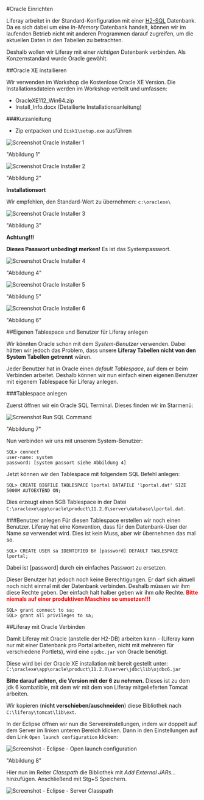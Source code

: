 #Oracle Einrichten

Liferay arbeitet in der Standard-Konfiguration mit einer [H2-SQL](http://en.wikipedia.org/wiki/H2_(DBMS)) Datenbank. Da es sich dabei um eine *In-Memory* Datenbank handelt, können wir im laufenden Betrieb nicht mit anderen Programmen darauf zugreifen, um die aktuellen Daten in den Tabellen zu betrachten.

Deshalb wollen wir Liferay mit einer *richtigen* Datenbank verbinden. Als Konzernstandard wurde Oracle gewählt.

##Oracle XE installieren

Wir verwenden im Workshop die Kostenlose Oracle XE Version. Die Installationsdateien werden im Workshop verteilt und umfassen:
- OracleXE112_Win64.zip
- Install_Info.docx (Detailierte Installationsanleitung)

###Kurzanleitung
- Zip entpacken und `Disk1\setup.exe` ausführen

![Screenshot Oracle Installer 1](https://github.com/bglu/lrWorkshop/blob/master/Dokumentation/img/oracle-installer01.png)

"Abbildung 1"

![Screenshot Oracle Installer 2](https://github.com/bglu/lrWorkshop/blob/master/Dokumentation/img/oracle-installer02.png) 

"Abbildung 2"

**Installationsort**

Wir empfehlen, den Standard-Wert zu übernehmen: `c:\oraclexe\`

![Screenshot Oracle Installer 3](https://github.com/bglu/lrWorkshop/blob/master/Dokumentation/img/oracle-installer03.png) 

"Abbildung 3"

**Achtung!!!**

**Dieses Passwort unbedingt merken!** Es ist das Systempasswort.

![Screenshot Oracle Installer 4](https://github.com/bglu/lrWorkshop/blob/master/Dokumentation/img/oracle-installer04.png) 

"Abbildung 4"

![Screenshot Oracle Installer 5](https://github.com/bglu/lrWorkshop/blob/master/Dokumentation/img/oracle-installer05.png) 

"Abbildung 5"

![Screenshot Oracle Installer 6](https://github.com/bglu/lrWorkshop/blob/master/Dokumentation/img/oracle-installer06.png) 

"Abbildung 6"


##Eigenen Tablespace und Benutzer für Liferay anlegen

Wir könnten Oracle schon mit dem *System-Benutzer* verwenden. Dabei hätten wir jedoch das Problem, dass unsere **Liferay Tabellen nicht von den System Tabellen getrennt** wären.

Jeder Benutzer hat in Oracle einen *default Tablespace*, auf dem er beim Verbinden arbeitet. Deshalb können wir nun einfach einen eigenen Benutzer mit eigenem Tablespace für Liferay anlegen.

###Tablespace anlegen

Zuerst öffnen wir ein Oracle SQL Terminal. Dieses finden wir im Starmenü:

![Screenshot Run SQL Command](https://github.com/bglu/lrWorkshop/blob/master/Dokumentation/img/Oracle_RunSql.png)

"Abbildung 7"

Nun verbinden wir uns mit unserem System-Benutzer:

    SQL> connect
    user-name: system
    password: [system passort siehe Abbildung 4]

Jetzt können wir den Tablespace mit folgendem SQL Befehl anlegen:

    SQL> CREATE BIGFILE TABLESPACE lportal DATAFILE 'lportal.dat' SIZE 5000M AUTOEXTEND ON;

Dies erzeugt einen 5GB Tablespace in der Datei `C:\oraclexe\app\oracle\product\11.2.0\server\database\lportal.dat`.

###Benutzer anlegen
Für diesen Tablespace erstellen wir noch einen Benutzer. Liferay hat eine Konvention, dass für den Datenbank-User der Name *sa* verwendet wird. Dies ist kein Muss, aber wir übernehmen das mal so.

    SQL> CREATE USER sa IDENTIFIED BY [password] DEFAULT TABLESPACE lportal;

Dabei ist [password] durch ein einfaches Passwort zu ersetzen.

Dieser Benutzer hat jedoch noch keine Berechtigungen. Er darf sich aktuell noch nicht einmal mit der Datenbank verbinden. Deshalb müssen wir ihm diese Rechte geben. Der einfach halt halber geben wir ihm *alle* Rechte. <strong><font color="#FF0000">Bitte niemals auf einer produktiven Maschine so umsetzen!!!</font></strong>

    SQL> grant connect to sa;
    SQL> grant all privileges to sa;





##Liferay mit Oracle Verbinden

Damit Liferay mit Oracle (anstelle der H2-DB) arbeiten kann - (Liferay kann nur mit einer Datenbank pro Portal arbeiten, nicht mit mehreren für verschiedene Portlets), wird eine `ojdbc.jar` von Oracle benötigt.

Diese wird bei der Oracle XE installation mit bereit gestellt unter: `C:\oraclexe\app\oracle\product\11.2.0\server\jdbc\lib\ojdbc6.jar`

**Bitte darauf achten, die Version mit der 6 zu nehmen.** Dieses ist zu dem jdk 6 kombatible, mit dem wir mit dem von Liferay mitgelieferten Tomcat arbeiten.

Wir kopieren (**nicht verschieben/auschneiden**) diese Bibliothek nach `C:\liferay\tomcat\lib\ext`.

In der Eclipse öffnen wir nun die Servereinstellungen, indem wir doppelt auf dem Server im linken unteren Bereich klicken. Dann in den Einstellungen auf den Link `Open launch configuration` klicken:

![Screenshot - Eclipse - Open launch configuration](https://github.com/bglu/lrWorkshop/blob/master/Dokumentation/img/eclipse-launch-config.png)

"Abbildung 8"

Hier nun im Reiter *Classpath* die Bibliothek mit *Add External JARs...* hinzufügen. Anschließend mit Stg+S Speichern.

![Screenshot - Eclipse - Server Classpath](https://github.com/bglu/lrWorkshop/blob/master/Dokumentation/img/eclipse-server-classpath.png)

